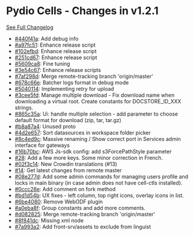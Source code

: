 # Pydio Cells - Changes in v1.2.1

[See Full Changelog](https://github.com/pydio/cells/compare/v1.2.0...v1.2.1)

- [#440f41a](https://github.com/pydio/cells/commit/440f41a47a425e24c18afbab366d69a5a1ab12fd): Add debug info
- [#a97fc51](https://github.com/pydio/cells/commit/a97fc5119cba5aaac105497380704d3570f65ab3): Enhance release script
- [#102efbd](https://github.com/pydio/cells/commit/102efbd59d7a866b4b035e35d32ba8716f40ef7a): Enhance release script
- [#251cd67](https://github.com/pydio/cells/commit/251cd67a0fba7ad8f69610c95ac615211728a16c): Enhance release script
- [#5609ca8](https://github.com/pydio/cells/commit/5609ca8269bb606ec99f092d3d4fe14f7c0260cf): Fine tuning
- [#3e54c67](https://github.com/pydio/cells/commit/3e54c6760bd5e46993de6a1f86f78429821df711): Enhance release scripts
- [#7af298d](https://github.com/pydio/cells/commit/7af298db026526c71ceda48fe391fd8a37eff952): Merge remote-tracking branch 'origin/master'
- [#678c66e](https://github.com/pydio/cells/commit/678c66e4d975c924a30a413ed52c812ccd655200): Batcher logs format in debug mode
- [#5040114](https://github.com/pydio/cells/commit/5040114da0fb56649e030d2b5065291ac9f6362d): Implementing retry for upload
- [#3cee5fd](https://github.com/pydio/cells/commit/3cee5fd552bee77a115174d781adcecf46cf95ba): Manage multiple download - Fix download name when downloading a virtual root. Create constants for DOCSTORE_ID_XXX strings.
- [#865c35a](https://github.com/pydio/cells/commit/865c35a8b078b0aa12f44ccedbfc195810f90362): Ui: handle multiple selection - add parameter to choose default format for download (zip, tar, tar.gz)
- [#b8a87a4](https://github.com/pydio/cells/commit/b8a87a4c181067fb407cd0ebd7f50e15dcebdfc3): Unused proto
- [#4d2e657](https://github.com/pydio/cells/commit/4d2e6579b5785c1d0cf1b766d2e1cbe5b8d43921): Sort datasources in workspace folder picker
- [#8c4ed9c](https://github.com/pydio/cells/commit/8c4ed9ccb7e9eb5cafa9ea41e84fe32e83bd5b97): Massive renaming / Show correct port in Services admin interface for gateways
- [#16b70bc](https://github.com/pydio/cells/commit/16b70bc2364ac206fa641db8823d0bf2c6438e1b): AWS Js-sdk config: add s3ForcePathStyle parameter
- [#28](https://github.com/pydio/cells/pull/28): Add a few more keys. Some minor correction in French.
- [#02f3c14](https://github.com/pydio/cells/commit/02f3c14ac92a46a7da6d1f81a9782bb56feb5ed3): New Crowdin translations (#13)
- [#14](https://github.com/pydio/cells/pull/14): Get latest changes from remote master
- [#08e277d](https://github.com/pydio/cells/commit/08e277db7eea53db4af270c5bca27f9cd5defdbd): Add some admin commands for managing users profile and locks in main binary (in case admin does not have cell-ctls installed).
- [#0ccc28e](https://github.com/pydio/cells/commit/0ccc28ed86d26feaf97e786efea18c5443affcb7): Add comment on fork method
- [#bd1d54b](https://github.com/pydio/cells/commit/bd1d54bca11082d44514fd36bc9f977c2cd456f6): UX fixes - left column, top right icons, overlay icons in list.
- [#6be4080](https://github.com/pydio/cells/commit/6be4080204294fd92a1f324cc34c2cb2788196d6): Remove WebODF plugin
- [#a0eba8f](https://github.com/pydio/cells/commit/a0eba8f8ceaa3663c77ab132efbb5fcc2fd24e07): Group constants and add more comments.
- [#d082825](https://github.com/pydio/cells/commit/d082825581023ea4955154697d2f138a50372cc8): Merge remote-tracking branch 'origin/master'
- [#8f841dc](https://github.com/pydio/cells/commit/8f841dcda61b008bf445cec1749002c673308176): Missing xml node
- [#7a993a2](https://github.com/pydio/cells/commit/7a993a21011898ca2dd90480fd6c97db54089f42): Add front-srv/assets to exclude from linguist
